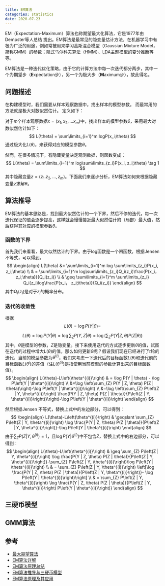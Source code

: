 ```yaml
---
title: EM算法
categories: statistics
date: 2020-07-23
---
```


EM（Expectation-Maximum）算法也称期望最大化算法，它是1977年由Dempster等人总结 提出。EM算法是最常见的隐变量估计方法，在机器学习中有极为广泛的用途，例如常被用来学习高斯混合模型（Gaussian Mixture Model，简称GMM）的参数；隐式马尔科夫算法（HMM）、LDA主题模型的变分推断等等。

EM算法是一种迭代优化策略，由于它的计算方法中每一次迭代都分两步，其中一个为期望步（**E**xpectation步），另一个为极大步（**M**aximum步），故此得名。

## 问题描述

在构建模型时，我们需要从样本观察数据中，找出样本的模型参数。 而最常用的方法就是极大对数似然估计。 定义如下：

对于$m$个样本观察数据$x=(x_1,x_2,...x_m)$中，找出样本的模型参数$\theta$，采用最大对数似然估计如下：
$$
L(\theta) = \sum\limits_{i=1}^m logP(x_i;\theta)
$$
通过极大化$L(\theta)$，来获得对应的模型参数$\theta$。

然而，在很多情况下，有隐藏变量决定观测数据，则函数变成：
$$
L(\theta) = \sum\limits_{i=1}^m log\sum\limits_{z_i}P(x_i, z_i;\theta) \tag 1
$$
其中隐藏变量$z=(z_1. z_2,...,z_m)$。下面我们来逐步分析，EM算法如何来根据隐藏变量$z$求解$\theta$。

## 算法推导

EM算法的基本思路是，找到最大似然估计的一个下界，然后不停的迭代，每一次迭代保证的值会逐步提高，这样就会慢慢接近最大似然估计的（局部）最大值，然后获得其对应的模型参数$\theta$。

### 函数的下界

首先我们来看看，最大似然估计的下界。由于log函数是一个凹函数，根据Jensen 不等式，可以得到。
$$
\begin{align}
L(\theta) &= \sum\limits_{i=1}^m log \sum\limits_{z_i}P(x_i, z_i;\theta)
\\ &
=  \sum\limits_{i=1}^m log\sum\limits_{z_i}Q_i(z_i)\frac{P(x_i， z_i;\theta)}{Q_i(z_i)} 
\\ & 
\geq \sum\limits_{i=1}^m  \sum\limits_{z_i} Q_i(z_i)log\frac{P(x_i， z_i;\theta)}{Q_i(z_i)} 
\end{align}
$$
其中$Q_i(z_i)$是对于$z_i$的概率分布。

### 迭代的收敛性





根据
$$
L(\theta)=\log P(Y | \theta)=
$$

$$
L(\theta)=\log P(Y | \theta)=\log \sum_{Z} P(Y, Z | \theta)=\log \left(\sum_{Z} P(Y | Z, \theta) P(Z | \theta)\right)
$$
其中，$\theta$是模型的参数，$Z$是隐变量。接下来使用迭代的方式逐步更新$\theta$的值，试图在迭代的过程中增大$L(\theta)$的值。那么如何更新$\theta$呢？假设我们现在已经进行了$t$轮的迭代，当前的模型参数为$\theta^{(t)}$，我们来考虑一下迭代后的目标函数$L(\theta)$和迭代前的目标函数$L(\theta^i)$的差值（注$L(\theta^{(i)})$是指使用当前模型的参数计算出来的目标函数值）。
$$
\begin{align}
L(\theta)-L\left(\theta^{(i)}\right)
& = \log P(Y | \theta) - \log P\left(Y | \theta^{(i)}\right)
\\ &=\log \left(\sum_{Z} P(Y | Z, \theta) P(Z | \theta)\right)-\log P\left(Y | \theta^{(i)}\right)
\\ &=\log \left(\sum_{Z} P\left(Z | Y, \theta^{(i)}\right) \frac{P(Y | Z, \theta) P(Z | \theta)}{P\left(Z | Y, \theta^{(i)}\right)}\right)-\log P\left(Y | \theta^{(i)}\right)
\end{align}
$$

然后根据Jensen 不等式，替换上式中的左边部分，可以得到：
$$
\begin{align}
L(\theta)-L\left(\theta^{(i)}\right)
 & \geqslant
 \sum_{Z} P\left(Z | Y, \theta^{(i)}\right) \log \frac{P(Y | Z, \theta) P(Z | \theta)}{P\left(Z | Y, \theta^{(i)}\right)}-\log P\left(Y | \theta^{(i)}\right)
 \end{align}
$$
由于$\sum_{Z} P\left(Z | Y, \theta^{(i)}\right)=1$，且$\log P\left(Y | \theta^{(i)}\right)$中不包含$Z$，替换上式中的右边部分，可以得到：
$$
\begin{align}
L(\theta)-L\left(\theta^{(i)}\right)
&  \geq \sum_{Z} P\left(Z | Y, \theta^{(i)}\right) \log \frac{P(Y | Z, \theta) P(Z | \theta)}{P\left(Z | Y, \theta^{(i)}\right)}-\sum_{Z} P\left(Z | Y, \theta^{(i)}\right)\log P\left(Y | \theta^{(i)}\right)
\\ & =
\sum_{Z} P\left(Z | Y, \theta^{(i)}\right) \left[\log \frac{P(Y | Z, \theta) P(Z | \theta)}{P\left(Z | Y, \theta^{(i)}\right)}- \log P\left(Y | \theta^{(i)}\right)\right]
\\ & =
\sum_{Z} P\left(Z | Y, \theta^{(i)}\right) \log \frac{P(Y | Z, \theta) P(Z | \theta)}{P\left(Z | Y, \theta^{(i)}\right) P\left(Y | \theta^{(i)}\right)}
\end{align}
$$



## 三硬币模型



## GMM算法





## 参考

- [最大期望算法](https://zh.wikipedia.org/wiki/%E6%9C%80%E5%A4%A7%E6%9C%9F%E6%9C%9B%E7%AE%97%E6%B3%95)
- [EM算法详解](https://zhuanlan.zhihu.com/p/40991784)
- [EM算法原理总结](https://www.cnblogs.com/pinard/p/6912636.html)
- [EM算法推导与三硬币模型](https://galaxychen.github.io/2019/07/22/em-and-three-coins/)
- [EM算法原理及其应用](https://vividfree.github.io/docs/2016-08-19-introduction-about-EM-algorithm-doc1.pdf)

